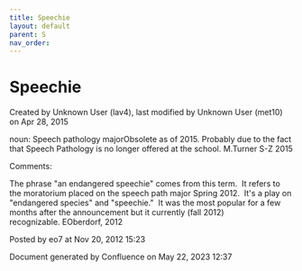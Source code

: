 ```yaml
---
title: Speechie
layout: default
parent: S
nav_order:
---
```


# Speechie

Created by  Unknown User (lav4), last modified by  Unknown User (met10) on Apr 28, 2015

noun: Speech pathology majorObsolete as of 2015. Probably due to the fact that Speech Pathology is no longer offered at the school. M.Turner S-Z 2015

Comments:

The phrase &quot;an endangered speechie&quot; comes from this term.  It refers to the moratorium placed on the speech path major Spring 2012.  It's a play on &quot;endangered species&quot; and &quot;speechie.&quot;  It was the most popular for a few months after the announcement but it currently (fall 2012) recognizable. EOberdorf, 2012

Posted by eo7 at Nov 20, 2012 15:23

Document generated by Confluence on May 22, 2023 12:37


